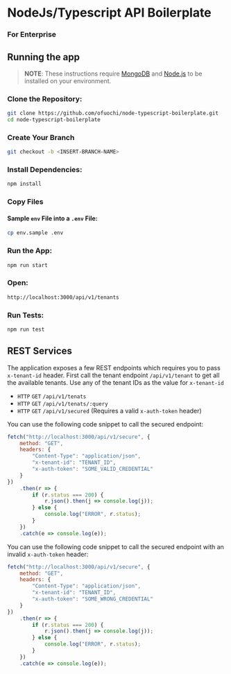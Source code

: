 # NodeJs/Typescript API Boilerplate
### For Enterprise

## Running the app

> **NOTE**: These instructions require [MongoDB](https://docs.mongodb.com/manual/installation/) and [Node.js](https://nodejs.org/en/download/) to be installed on your environment.

### Clone the Repository:

```sh
git clone https://github.com/ofuochi/node-typescript-boilerplate.git
cd node-typescript-boilerplate
```

### Create Your Branch

```sh
git checkout -b <INSERT-BRANCH-NAME>
```

### Install Dependencies:

```sh
npm install
```

### Copy Files
#### Sample `env` File into a `.env` File:

```sh
cp env.sample .env
```

### Run the App:

```sh
npm run start
```

### Open:

```sh
http://localhost:3000/api/v1/tenants
```

### Run Tests:

```sh
npm run test
```

## REST Services

The application exposes a few REST endpoints which requires you to pass `x-tenant-id` header. First call the tenant endpoint `/api/v1/tenant` to get all the available tenants. Use any of the tenant IDs as the value for `x-tenant-id`

-   `HTTP` `GET` `/api/v1/tenats`
-   `HTTP` `GET` `/api/v1/tenats/:query`
-   `HTTP` `GET` `/api/v1/secured` (Requires a valid `x-auth-token` header)

You can use the following code snippet to call the secured endpoint:

```js
fetch("http://localhost:3000/api/v1/secure", {
    method: "GET",
    headers: {
        "Content-Type": "application/json",
        "x-tenant-id": "TENANT_ID",
        "x-auth-token": "SOME_VALID_CREDENTIAL"
    }
})
    .then(r => {
        if (r.status === 200) {
            r.json().then(j => console.log(j));
        } else {
            console.log("ERROR", r.status);
        }
    })
    .catch(e => console.log(e));
```

You can use the following code snippet to call the secured endpoint with an invalid `x-auth-token` header:

```js
fetch("http://localhost:3000/api/v1/secure", {
    method: "GET",
    headers: {
        "Content-Type": "application/json",
        "x-tenant-id": "TENANT_ID",
        "x-auth-token": "SOME_WRONG_CREDENTIAL"
    }
})
    .then(r => {
        if (r.status === 200) {
            r.json().then(j => console.log(j));
        } else {
            console.log("ERROR", r.status);
        }
    })
    .catch(e => console.log(e));
```
